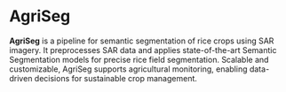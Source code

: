 # AgriSeg
**AgriSeg** is a pipeline for semantic segmentation of rice crops using SAR imagery. It preprocesses SAR data and applies state-of-the-art Semantic Segmentation models for precise rice field segmentation. Scalable and customizable, AgriSeg supports agricultural monitoring, enabling data-driven decisions for sustainable crop management.
